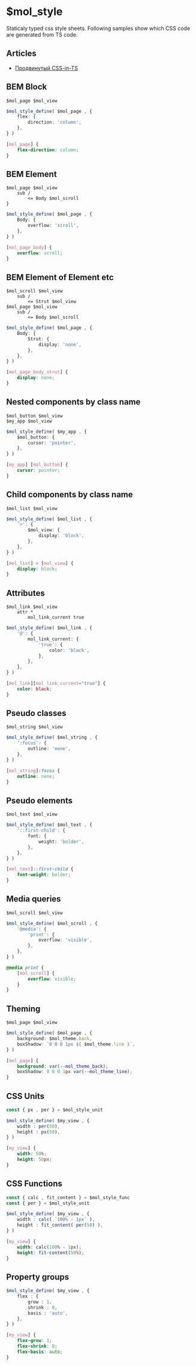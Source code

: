 # $mol_style

Staticaly typed css style sheets. Following samples show which CSS code are generated from TS code.

## Articles

- [Продвинутый CSS-in-TS ](https://github.com/nin-jin/slides/tree/master/css-in-ts)

## BEM Block

```tree
$mol_page $mol_view
```

```typescript
$mol_style_define( $mol_page , {
	flex: {
		direction: 'column',
	},
} )
```

```css
[mol_page] {
	flex-direction: column;
}
```

## BEM Element

```tree
$mol_page $mol_view
	sub /
		<= Body $mol_scroll
}
```

```typescript
$mol_style_define( $mol_page , {
	Body: {
		overflow: 'scroll',
	},
} )
```

```css
[mol_page_body] {
	overflow: scroll;
}
```

## BEM Element of Element etc

```tree
$mol_scroll $mol_view
	sub /
		<= Strut $mol_view
$mol_page $mol_view
	sub /
		<= Body $mol_scroll
```

```typescript
$mol_style_define( $mol_page , {
	Body: {
		Strut: {
			display: 'none',
		},
	},
} )
```

```css
[mol_page_body_strut] {
	display: none;
}
```

## Nested components by class name

```tree
$mol_button $mol_view
$my_app $mol_view
```

```typescript
$mol_style_define( $my_app , {
	$mol_button: {
		cursor: 'pointer',
	},
} )
```

```css
[my_app] [mol_button] {
	cursor: pointer;
}
```

## Child components by class name

```tree
$mol_list $mol_view
```

```typescript
$mol_style_define( $mol_list , {
	'>': {
		$mol_view: {
			display: 'block',
		},
	},
} )
```

```css
[mol_list] > [mol_view] {
	display: block;
}
```

## Attributes

```tree
$mol_link $mol_view
	attr *
		mol_link_current true
```

```typescript
$mol_style_define( $mol_link , {
	'@': {
		mol_link_current: {
			'true': {
				color: 'black',
			},
		},
	},
} )
```

```css
[mol_link][mol_link_current="true"] {
	color: black;
}
```

## Pseudo classes

```tree
$mol_string $mol_view
```

```typescript
$mol_style_define( $mol_string , {
	':focus': {
		outline: 'none',
	},
} )
```

```css
[mol_string]:focus {
	outline: none;
}
```

## Pseudo elements

```tree
$mol_text $mol_view
```

```typescript
$mol_style_define( $mol_text , {
	'::first-child': {
		font: {
			weight: 'bolder',
		},
	},
} )
```

```css
[mol_text]::first-child {
	font-weight: bolder;
}
```

## Media queries

```tree
$mol_scroll $mol_view
```

```typescript
$mol_style_define( $mol_scroll , {
	'@media': {
		'print': {
			overflow: 'visible',
		},
	},
} )
```

```css
@media print {
	[mol_scroll] {
		overflow: visible;
	}
}
```

## Theming

```tree
$mol_page $mol_view
```

```typescript
$mol_style_define( $mol_page , {
	background: $mol_theme.back,
	boxShadow: `0 0 0 1px ${ $mol_theme.line }`,
} )
```

```css
[mol_page] {
	background: var(--mol_theme_back);
	boxShadow: 0 0 0 1px var(--mol_theme_line);
}
```

## CSS Units

```typescript
const { px , per } = $mol_style_unit

$mol_style_define( $my_view , {
	width : per(50),
	height : px(50),
} )
```

```css
[my_view] {
	width: 50%;
	height: 50px;
}
```

## CSS Functions

```typescript
const { calc , fit_content } = $mol_style_func
const { per } = $mol_style_unit

$mol_style_define( $my_view , {
	width : calc( `100% - 1px` ),
	height : fit_content( per(50) ),
} )
```

```css
[my_view] {
	width: calc(100% - 1px);
	height: fit-content(50%);
}
```

## Property groups

```typescript
$mol_style_define( $my_view , {
	flex : {
		grow : 1,
		shrink : 0,
		basis : 'auto',
	},
} )
```

```css
[my_view] {
	flex-grow: 1;
	flex-shrink: 0;
	flex-basis: auto;
}
```
